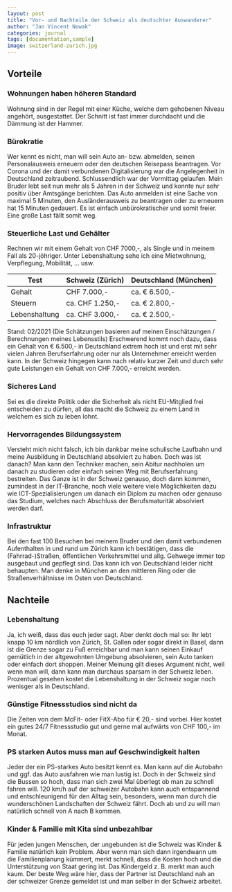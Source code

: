 ```yaml
---
layout: post
title: "Vor- und Nachteile der Schweiz als deutschter Auswanderer"
author: "Jan Vincent Nowak"
categories: journal
tags: [documentation,sample]
image: switzerland-zurich.jpg
---
```


## Vorteile

### Wohnungen haben höheren Standard

Wohnung sind in der Regel mit einer Küche, welche dem gehobenen Niveau angehört, ausgestattet. Der Schnitt ist fast immer durchdacht und die Dämmung ist der Hammer.

### Bürokratie

Wer kennt es nicht, man will sein Auto an- bzw. abmelden, seinen Personalausweis erneuern oder den deutschen Reisepass beantragen. Vor Corona und der damit verbundenen Digitalisierung war die Angelegenheit in Deutschland zeitraubend. Schlussendlich war der Vormittag gelaufen. Mein Bruder lebt seit nun mehr als 5 Jahren in der Schweiz und konnte nur sehr positiv über Amtsgänge berichten. Das Auto anmelden ist eine Sache von maximal 5 Minuten, den Ausländerausweis zu beantragen oder zu erneuern hat 15 Minuten gedauert. 
Es ist einfach unbürokratischer und somit freier. Eine große Last fällt somit weg.

### Steuerliche Last und Gehälter

Rechnen wir mit einem Gehalt von CHF 7000,-, als Single und in meinem Fall als 20-jöhriger. Unter Lebenshaltung sehe ich eine Mietwohnung, Verpflegung, Mobilität, ... usw.

 Test | Schweiz (Zürich) | Deutschland (München)
 ------------ | ------------ | ------------
 Gehalt | CHF 7.000,- | ca. € 6.500,-
 Steuern | ca. CHF 1.250,- | ca. € 2.800,- 
 Lebenshaltung | ca. CHF 3.000,- | ca. € 2.500,- 

Stand: 02/2021 (Die Schätzungen basieren auf meinen Einschätzungen / Berechnungen meines Lebensstils)
Erschwerend kommt noch dazu, dass ein Gehalt von € 6.500,- in Deutschland extrem hoch ist und erst mit sehr vielen Jahren Berufserfahrung oder nur als Unternehmer erreicht werden kann. In der Schweiz hingegen kann nach relativ kurzer Zeit und durch sehr gute Leistungen ein Gehalt von CHF 7.000,- erreicht werden.

### Sicheres Land

Sei es die direkte Politik oder die Sicherheit als nicht EU-Mitglied frei entscheiden zu dürfen, all das macht die Schweiz zu einem Land in welchem es sich zu leben lohnt.

### Hervorragendes Bildungssystem

Versteht mich nicht falsch, ich bin dankbar meine schulische Laufbahn und meine Ausbildung in Deutschland absolviert zu haben. Doch was ist danach? Man kann den Techniker machen, sein Abitur nachholen um danach zu studieren oder einfach seinen Weg mit Berufserfahrung bestreiten. Das Ganze ist in der Schweiz genauso, doch dann kommen, zumindest in der IT-Branche, noch viele weitere viele Möglichkeiten dazu wie ICT-Spezialisierungen um danach ein Diplom zu machen oder genauso das Studium, welches nach Abschluss der Berufsmaturität absolviert werden darf. 

### Infrastruktur

Bei den fast 100 Besuchen bei meinem Bruder und den damit verbundenen Aufenthalten in und rund um Zürich kann ich bestätigen, dass die (Fahrrad-)Straßen, öffentlichen Verkehrsmittel und allg. Gehwege immer top ausgebaut und gepflegt sind. Das kann ich von Deutschland leider nicht behaupten. Man denke in München an den mittleren Ring oder die Straßenverhältnisse im Osten von Deutschland.

## Nachteile 

### Lebenshaltung

Ja, ich weiß, dass das euch jeder sagt. Aber denkt doch mal so: Ihr lebt knapp 10 km nördlich von Zürich, St. Gallen oder sogar direkt in Basel, dann ist die Grenze sogar zu Fuß erreichbar und man kann seinen Einkauf gemütlich in der altgewohnten Umgebung absolvieren, sein Auto tanken oder einfach dort shoppen. Meiner Meinung gilt dieses Argument nicht, weil wenn man will, dann kann man durchaus sparsam in der Schweiz leben. Prozentual gesehen kostet die Lebenshaltung in der Schweiz sogar noch wenisger als in Deutschland.

### Günstige Fitnessstudios sind nicht da

Die Zeiten von dem McFit- oder FitX-Abo für € 20,- sind vorbei. Hier kostet ein gutes 24/7 Fitnessstudio gut und gerne mal aufwärts von CHF 100,- im Monat.

### PS starken Autos muss man auf Geschwindigkeit halten

Jeder der ein PS-starkes Auto besitzt kennt es. Man kann auf die Autobahn und ggf. das Auto ausfahren wie man lustig ist. Doch in der Schweiz sind die Bussen so hoch, dass man sich zwei Mal überlegt ob man zu schnell fahren will. 120 km/h auf der schweizer Autobahn kann auch entspannend und entschleunigend für den Alltag sein, besonders, wenn man durch die wunderschönen Landschaften der Schweiz fährt. Doch ab und zu will man natürlich schnell von A nach B kommen.  

### Kinder & Familie mit Kita sind unbezahlbar

Für jeden jungen Menschen, der ungebunden ist die Schweiz was Kinder & Familie natürlich kein Problem. Aber wenn man sich dann irgendwann um die Familienplanung kümmert, merkt schnell, dass die Kosten hoch und die Unterstützung von Staat gering ist. Das Kindergeld z. B. merkt man auch kaum. Der beste Weg wäre hier, dass der Partner ist Deutschland nah an der schweizer Grenze gemeldet ist und man selber in der Schweiz arbeitet. 
